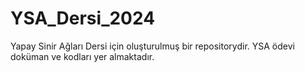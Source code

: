 # YSA_Dersi_2024
Yapay Sinir Ağları Dersi için oluşturulmuş bir repositorydir. YSA ödevi doküman ve kodları yer almaktadır.
